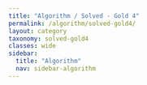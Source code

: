 ```yaml
---
title: "Algorithm / Solved - Gold 4"
permalink: /algorithm/solved-gold4/
layout: category
taxonomy: solved-gold4
classes: wide
sidebar:
  title: "Algorithm"
  nav: sidebar-algorithm
---
```

